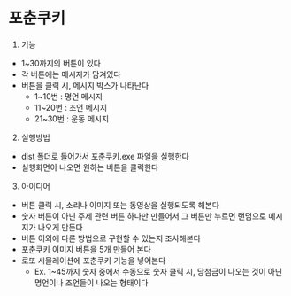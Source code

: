 # 포춘쿠키

1. 기능
 * 1~30까지의 버튼이 있다
 * 각 버튼에는 메시지가 담겨있다
 * 버튼을 클릭 시, 메시지 박스가 나타난다
   - 1~10번 : 명언 메시지
   - 11~20번 : 조언 메시지
   - 21~30번 : 운동 메시지

2. 실행방법
 * dist 폴더로 들어가서 포춘쿠키.exe 파일을 실행한다
 * 실행화면이 나오면 원하는 버튼을 클릭한다

3. 아이디어
 * 버튼 클릭 시, 소리나 이미지 또는 동영상을 실행되도록 해본다
 * 숫자 버튼이 아닌 주제 관련 버튼 하나만 만들어서 그 버튼만 누르면 랜덤으로 메시지가 나오게 만든다
 * 버튼 이외에 다른 방법으로 구현할 수 있는지 조사해본다
 * 포춘쿠키 이미지 버튼을 5개 만들어 본다
 * 로또 시뮬레이션에 포춘쿠키 기능을 넣어본다 
   - Ex. 1~45까지 숫자 중에서 수동으로 숫자 클릭 시, 당첨금이 나오는 것이 아닌 명언이나 조언들이 나오는 형태이다


